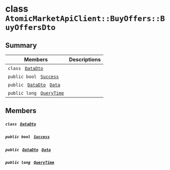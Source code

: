 # class `AtomicMarketApiClient::BuyOffers::BuyOffersDto` 

## Summary

 Members                                | Descriptions                                
----------------------------------------|---------------------------------------------
`class ` [`DataDto`](.github/workflows/documentation/md/AtomicMarketApiClient--BuyOffers--BuyOffersDto--DataDto.md#class_atomic_market_api_client_1_1_buy_offers_1_1_buy_offers_dto_1_1_data_dto)        | 
`public bool ` [`Success`](#class_atomic_market_api_client_1_1_buy_offers_1_1_buy_offers_dto_1a506fb037fbb6bfe8f254c021a2c3cfac) | 
`public ` [`DataDto`](.github/workflows/documentation/md/AtomicMarketApiClient--BuyOffers--BuyOffersDto--DataDto.md#class_atomic_market_api_client_1_1_buy_offers_1_1_buy_offers_dto_1_1_data_dto)` ` [`Data`](#class_atomic_market_api_client_1_1_buy_offers_1_1_buy_offers_dto_1a6ed89521b3da4f30d2ab82c36d0afd13) | 
`public long ` [`QueryTime`](#class_atomic_market_api_client_1_1_buy_offers_1_1_buy_offers_dto_1a6cc7a06930fbe1e28eb7eed2599015c9) | 

## Members

##### `class ` [`DataDto`](.github/workflows/documentation/md/AtomicMarketApiClient--BuyOffers--BuyOffersDto--DataDto.md#class_atomic_market_api_client_1_1_buy_offers_1_1_buy_offers_dto_1_1_data_dto) 

##### `public bool ` [`Success`](#class_atomic_market_api_client_1_1_buy_offers_1_1_buy_offers_dto_1a506fb037fbb6bfe8f254c021a2c3cfac) 

##### `public ` [`DataDto`](.github/workflows/documentation/md/AtomicMarketApiClient--BuyOffers--BuyOffersDto--DataDto.md#class_atomic_market_api_client_1_1_buy_offers_1_1_buy_offers_dto_1_1_data_dto)` ` [`Data`](#class_atomic_market_api_client_1_1_buy_offers_1_1_buy_offers_dto_1a6ed89521b3da4f30d2ab82c36d0afd13) 

##### `public long ` [`QueryTime`](#class_atomic_market_api_client_1_1_buy_offers_1_1_buy_offers_dto_1a6cc7a06930fbe1e28eb7eed2599015c9) 

